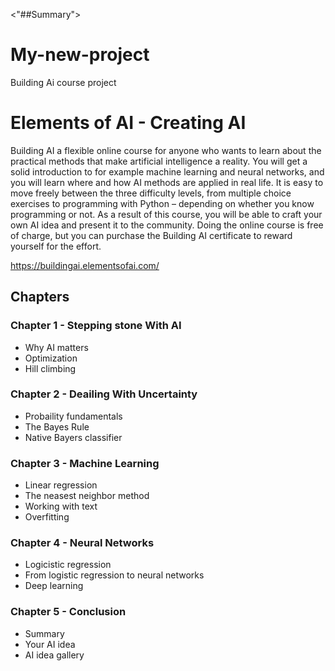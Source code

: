 <"##Summary">
# My-new-project
Building Ai course project
# Elements of AI - Creating AI

Building AI a flexible online course for anyone who wants to learn about the practical methods that make artificial intelligence a reality. You will get a solid introduction to for example machine learning and neural networks, and you will learn where and how AI methods are applied in real life. It is easy to move freely between the three difficulty levels, from multiple choice exercises to programming with Python – depending on whether you know programming or not. As a result of this course, you will be able to craft your own AI idea and present it to the community. Doing the online course is free of charge, but you can purchase the Building AI certificate to reward yourself for the effort.

https://buildingai.elementsofai.com/

## Chapters
### Chapter 1 - Stepping stone With AI
- Why AI matters
- Optimization
- Hill climbing

### Chapter 2 - Deailing With Uncertainty
- Probaility fundamentals
- The Bayes Rule
- Native Bayers classifier

### Chapter 3 - Machine Learning
- Linear regression
- The neasest neighbor method
- Working with text
- Overfitting

### Chapter 4 - Neural Networks
- Logicistic regression
- From logistic regression to neural networks
- Deep learning

### Chapter 5 - Conclusion
- Summary
- Your AI idea
- AI idea gallery
